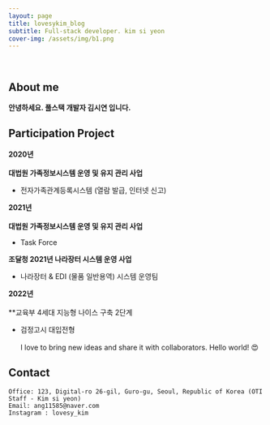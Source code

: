 ```yaml
---
layout: page
title: lovesykim_blog
subtitle: Full-stack developer. kim si yeon
cover-img: /assets/img/b1.png
---
```


<br/>

## About me

**안녕하세요. 풀스택 개발자 김시연 입니다.** 

## Participation Project

**2020년** <BR></BR>
**대법원 가족정보시스템 운영 및 유지 관리 사업**
- 전자가족관계등록시스템 (열람 발급, 인터넷 신고)

**2021년** <BR></BR>
**대법원 가족정보시스템 운영 및 유지 관리 사업**
- Task Force

**조달청 2021년 나라장터 시스템 운영 사업**
- 나라장터 & EDI (물품 일반용역) 시스템 운영팀

**2022년** <BR></BR>
**교육부 4세대 지능형 나이스 구축 2단계
- 검정고시 대입전형
<BR></BR>
I love to bring new ideas and share it with collaborators. Hello world! &#128525;

## Contact

```
Office: 123, Digital-ro 26-gil, Guro-gu, Seoul, Republic of Korea (OTI Staff - Kim si yeon)
Email: ang11585@naver.com
Instagram : lovesy_kim
```
